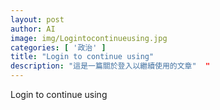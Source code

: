 ```yaml
---
layout: post
author: AI
image: img/Logintocontinueusing.jpg
categories: [ '政治' ]
title: "Login to continue using"  
description: "這是一篇關於登入以繼續使用的文章"  "
---
```

Login to continue using